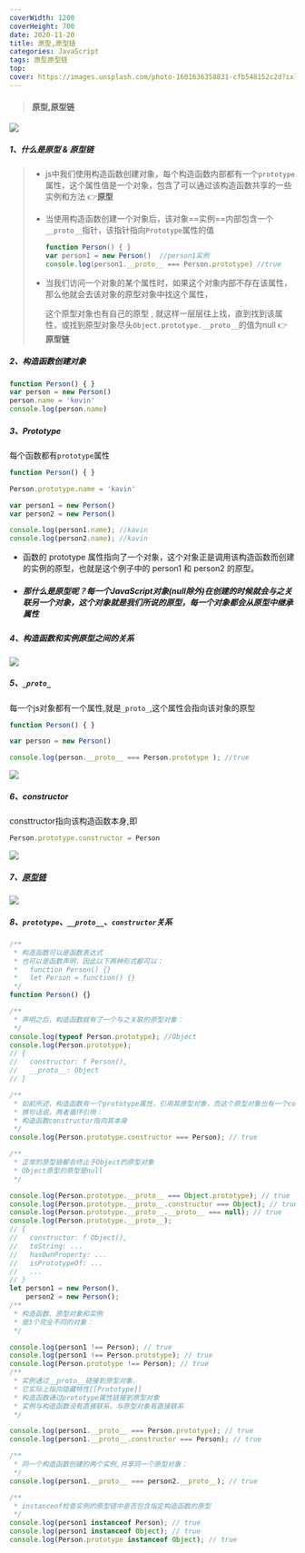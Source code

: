 ```yaml
---
coverWidth: 1200
coverHeight: 700
date: 2020-11-20
title: 原型,原型链
categories: JavaScript
tags: 原型原型链
top:
cover: https://images.unsplash.com/photo-1601636358831-cfb548152c2d?ixlib=rb-1.2.1&ixid=eyJhcHBfaWQiOjg5ODI0fQ&w=750&dpi=2
---
```

> <h4> 
>  原型,原型链
> </h4>

![](https://gitee.com/JuntengMa/imgae/raw/master/1183435-20170915105226032-1488063174.jpg)

##### 1、什么是原型 & 原型链

> - js中我们使用构造函数创建对象，每个构造函数内部都有一个`prototype`属性，这个属性值是一个对象，包含了可以通过该构造函数共享的一些实例和方法  👉**原型**
>
> - 当使用构造函数创建一个对象后，该对象==实例==内部包含一个`__proto__`指针，该指针指向`Prototype`属性的值
>
>   ```js
>   function Person() { } 
>   var person1 = new Person()  //person1实例
>   console.log(person1.__proto__ === Person.prototype) //true
>   ```
>
>   
>
> - 当我们访问一个对象的某个属性时，如果这个对象内部不存在该属性，那么他就会去该对象的原型对象中找这个属性，
>
>   这个原型对象也有自己的原型 , 就这样一层层往上找，直到找到该属性，或找到原型对象尽头`Object.prototype.__proto__`的值为null    👉**原型链**

##### 2、构造函数创建对象

```js
function Person() { }
var person = new Person()
person.name = 'kevin'
console.log(person.name)
```

##### 3、Prototype

每个函数都有`prototype`属性

```js
function Person() { }

Person.prototype.name = 'kavin'

var person1 = new Person()
var person2 = new Person()

console.log(person1.name); //kavin
console.log(person2.name); //kavin
```

- 函数的 prototype 属性指向了一个对象，这个对象正是调用该构造函数而创建的实例的原型，也就是这个例子中的 person1 和 person2 的原型。

- ##### 那什么是原型呢？每一个JavaScript对象(null除外)在创建的时候就会与之关联另一个对象，这个对象就是我们所说的原型，每一个对象都会从原型中继承属性

##### 4、**构造函数和实例原型之间的关系**

![](https://github.com/mqyqingfeng/Blog/raw/master/Images/prototype1.png)

##### 5、`_proto_`

每一个js对象都有一个属性,就是`_proto_`,这个属性会指向该对象的原型

```js
function Person() { }

var person = new Person()

console.log(person.__proto__ === Person.prototype ); //true

```

![](https://github.com/mqyqingfeng/Blog/raw/master/Images/prototype2.png)

##### 6、constructor

consttructor指向该构造函数本身,即

```js
Person.prototype.constructor = Person
```

![](https://github.com/mqyqingfeng/Blog/raw/master/Images/prototype3.png)

##### 7、[原型链](https://segmentfault.com/a/1190000008959943)

![](https://github.com/mqyqingfeng/Blog/raw/master/Images/prototype5.png)

##### 8、`prototype`、`__proto__`、`constructor`关系

```js
/**
 * 构造函数可以是函数表达式
 * 也可以是函数声明，因此以下两种形式都可以：
 *   function Person() {}
 *   let Person = function() {}
 */
function Person() {}

/**
 * 声明之后，构造函数就有了一个与之关联的原型对象：
 */
console.log(typeof Person.prototype); //Object
console.log(Person.prototype);
// {
//   constructor: f Person(),
//   __proto__: Object
// }

/**
 * 如前所述，构造函数有一个prototype属性，引用其原型对象，而这个原型对象也有一个constructor属性，引用这个构造函数
 * 换句话说，两者循环引用：
 * 构造函数constructor指向其本身
 */
console.log(Person.prototype.constructor === Person); // true

/**
 * 正常的原型链都会终止于Object的原型对象
 * Object原型的原型是null
 */

console.log(Person.prototype.__proto__ === Object.prototype); // true
console.log(Person.prototype.__proto__.constructor === Object); // true
console.log(Person.prototype.__proto__.__proto__ === null); // true
console.log(Person.prototype.__proto__);
// {
//   constructor: f Object(),
//   toString: ...
//   hasOwnProperty: ...
//   isPrototypeOf: ...
//   ...
// }
let person1 = new Person(),
	person2 = new Person();
/**
 * 构造函数、原型对象和实例
 * 是3个完全不同的对象：
 */

console.log(person1 !== Person); // true
console.log(person1 !== Person.prototype); // true
console.log(Person.prototype !== Person); // true
/**
 * 实例通过__proto__链接到原型对象，
 * 它实际上指向隐藏特性[[Prototype]]
 * 构造函数通过prototype属性链接到原型对象
 * 实例与构造函数没有直接联系，与原型对象有直接联系
 */

console.log(person1.__proto__ === Person.prototype); // true
console.log(person1.__proto__.constructor === Person); // true

/**
 * 同一个构造函数创建的两个实例,共享同一个原型对象：
 */
console.log(person1.__proto__ === person2.__proto__); // true

/**
 * instanceof检查实例的原型链中是否包含指定构造函数的原型
 */
console.log(person1 instanceof Person); // true
console.log(person1 instanceof Object); // true
console.log(Person.prototype instanceof Object); // true

```


